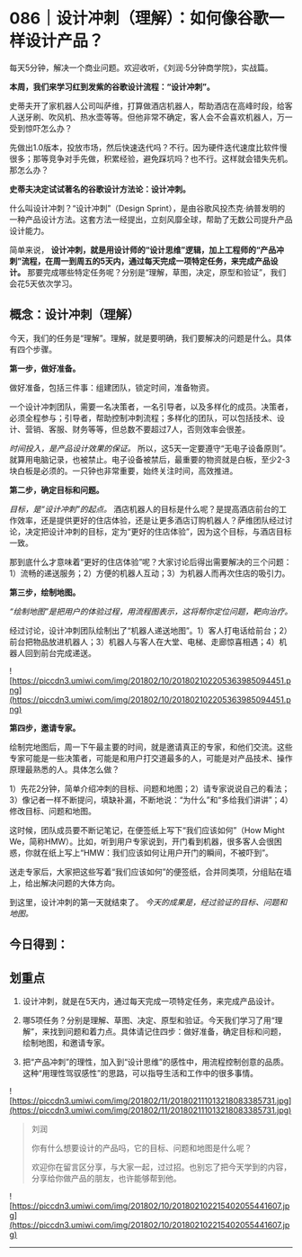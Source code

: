 # 086｜设计冲刺（理解）：如何像谷歌一样设计产品？

每天5分钟，解决一个商业问题。欢迎收听，《刘润·5分钟商学院》，实战篇。

 **本周，我们来学习红到发紫的谷歌设计流程：“设计冲刺”。**

史蒂夫开了家机器人公司叫萨维，打算做酒店机器人，帮助酒店在高峰时段，给客人送牙刷、吹风机、热水壶等等。但他非常不确定，客人会不会喜欢机器人，万一受到惊吓怎么办？

先做出1.0版本，投放市场，然后快速迭代吗？不行。因为硬件迭代速度比软件慢很多；那等竞争对手先做，积累经验，避免踩坑吗？也不行。这样就会错失先机。那怎么办？

 **史蒂夫决定试试著名的谷歌设计方法论：设计冲刺。**

什么叫设计冲刺？“设计冲刺”（Design Sprint），是由谷歌风投杰克·纳普发明的一种产品设计方法。这套方法一经提出，立刻风靡全球，帮助了无数公司提升产品设计能力。

简单来说， **设计冲刺，就是用设计师的“设计思维”逻辑，加上工程师的“产品冲刺”流程，在周一到周五的5天内，通过每天完成一项特定任务，来完成产品设计。** 那要完成哪些特定任务呢？分别是“理解，草图，决定，原型和验证”，我们会花5天依次学习。

## 概念：设计冲刺（理解）

今天，我们的任务是“理解”。理解，就是要明确，我们要解决的问题是什么。具体有四个步骤。

 **第一步，做好准备。**

做好准备，包括三件事：组建团队，锁定时间，准备物资。

一个设计冲刺团队，需要一名决策者，一名引导者，以及多样化的成员。决策者，必须全程参与；引导者，帮助控制冲刺流程；多样化的团队，可以包括技术、设计、营销、客服、财务等等，但总数不要超过7人，否则效率会很差。

 *时间投入，是产品设计效果的保证。* 所以，这5天一定要遵守“无电子设备原则”。就算用电脑记录，也被禁止。电子设备被禁后，最重要的物资就是白板，至少2-3块白板是必须的。一只钟也非常重要，始终关注时间，高效推进。

 **第二步，确定目标和问题。**

 *目标，是“设计冲刺”的起点。* 酒店机器人的目标是什么呢？是提高酒店前台的工作效率，还是提供更好的住店体验，还是让更多酒店订购机器人？萨维团队经过讨论，决定把设计冲刺的目标，定为“更好的住店体验”，因为这个目标，与酒店目标一致。

那到底什么才意味着“更好的住店体验”呢？大家讨论后得出需要解决的三个问题：1）流畅的递送服务；2）方便的机器人互动；3）为机器人而再次住店的吸引力。

 **第三步，绘制地图。**

 *“绘制地图”是把用户的体验过程，用流程图表示，这将帮你定位问题，靶向治疗。*

经过讨论，设计冲刺团队绘制出了“机器人递送地图”。1）客人打电话给前台；2）前台把物品放进机器人；3）机器人与客人在大堂、电梯、走廊惊喜相遇；4）机器人回到前台完成递送。

![https://piccdn3.umiwi.com/img/201802/10/201802102205363985094451.png](https://piccdn3.umiwi.com/img/201802/10/201802102205363985094451.png)

 **第四步，邀请专家。**

绘制完地图后，周一下午最主要的时间，就是邀请真正的专家，和他们交流。这些专家可能是一些决策者，可能是和用户打交道最多的人，可能是对产品技术、操作原理最熟悉的人。具体怎么做？

1）先花2分钟，简单介绍冲刺的目标、问题和地图；2）请专家说说自己的看法；3）像记者一样不断提问，填缺补漏，不断地说：“为什么”和“多给我们讲讲”；4）修改目标、问题和地图。

这时候，团队成员要不断记笔记，在便签纸上写下“我们应该如何”（How Might We，简称HMW）。比如，听到用户专家说到，开门看到机器，很多客人会很困惑，你就在纸上写上“HMW：我们应该如何让用户开门的瞬间，不被吓到”。

送走专家后，大家把这些写着“我们应该如何”的便签纸，合并同类项，分组贴在墙上，给出解决问题的大体方向。

到这里，设计冲刺的第一天就结束了。 *今天的成果是，经过验证的目标、问题和地图。*

## 今日得到：

## 划重点

1. 设计冲刺，就是在5天内，通过每天完成一项特定任务，来完成产品设计。

2. 哪5项任务？分别是理解、草图、决定、原型和验证。今天我们学习了用“理解”，来找到问题和着力点。具体请记住四步：做好准备，确定目标和问题，绘制地图，和邀请专家。

3. 把“产品冲刺”的理性，加入到“设计思维”的感性中，用流程控制创意的品质。这种“用理性驾驭感性”的思路，可以指导生活和工作中的很多事情。


![https://piccdn3.umiwi.com/img/201802/11/201802111013218083385731.jpg](https://piccdn3.umiwi.com/img/201802/11/201802111013218083385731.jpg)

> 刘润
> 
> 你有什么想要设计的产品吗，它的目标、问题和地图是什么呢？
> 
> 欢迎你在留言区分享，与大家一起，过过招。也别忘了把今天学到的内容，分享给你做产品的朋友，也许能够帮到他。

![https://piccdn3.umiwi.com/img/201802/10/201802102215402055441607.jpg](https://piccdn3.umiwi.com/img/201802/10/201802102215402055441607.jpg)

---
